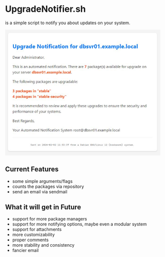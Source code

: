 # UpgradeNotifier.sh
is a simple script to notify you about updates on your system.

![This is how the email looks currently.](https://github.com/jamieahelmke/UpgradeNotifier.sh/blob/main/email.jpg?raw=true)

## Current Features
- some simple arguments/flags
- counts the packages via repository
- send an email via sendmail

## What it will get in Future
- support for more package managers
- support for more notifying options, maybe even a modular system
- support for attachments
- more customizability
- proper comments
- more stability and consistency
- fancier email

